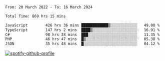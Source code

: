 <!--START_SECTION:waka-->

```txt
From: 20 March 2022 - To: 16 March 2024

Total Time: 869 hrs 15 mins

JavaScript        426 hrs 36 mins ████████████▒░░░░░░░░░░░░   49.08 %
TypeScript        147 hrs 2 mins  ████▒░░░░░░░░░░░░░░░░░░░░   16.91 %
C#                98 hrs 38 mins  ███░░░░░░░░░░░░░░░░░░░░░░   11.35 %
PHP               46 hrs 47 mins  █▒░░░░░░░░░░░░░░░░░░░░░░░   05.38 %
JSON              35 hrs 48 mins  █░░░░░░░░░░░░░░░░░░░░░░░░   04.12 %
```

<!--END_SECTION:waka-->
[![spotify-github-profile](https://spotify-github-profile.vercel.app/api/view?uid=c00zprrvy9xiloa9qnco3hmng&cover_image=true&theme=novatorem&show_offline=false&background_color=121212&bar_color=53b14f&bar_color_cover=false)](https://spotify-github-profile.vercel.app/api/view?uid=c00zprrvy9xiloa9qnco3hmng&redirect=true)




